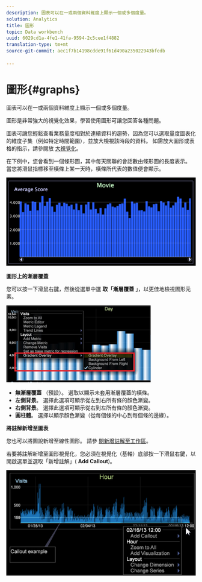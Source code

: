 ```yaml
---
description: 圖表可以在一或兩個資料維度上顯示一個或多個度量。
solution: Analytics
title: 圖形
topic: Data workbench
uuid: 6029cd1a-4fe1-41fa-9594-2c5cee1f4882
translation-type: tm+mt
source-git-commit: aec1f7b14198cdde91f61d490a235022943bfedb

---
```



# 圖形{#graphs}

圖表可以在一或兩個資料維度上顯示一個或多個度量。

圖形是非常強大的視覺化效果，學習使用圖形可讓您回答各種問題。

圖表可讓您輕鬆查看業務量度相對於連續資料的趨勢，因為您可以選取量度圖表化的維度子集（例如特定時間範圍），並放大檢視該時段的資料。 如需放大圖形或表格的指示，請參閱放 [大視覺化](../../../../home/c-get-started/c-vis/c-zoom-vis.md#concept-7e33670bb5344f78a316f1a84cc20530)。

在下例中，您會看到一個條形圖，其中每天關聯的會話數由條形圖的長度表示。 當您將滑鼠指標移至橫條上某一天時，橫條所代表的數值便會顯示。

![](assets/vis_Graph.png)

**圖形上的漸層覆蓋**

您可以按一下滑鼠右鍵，然後從選單中選 **取「漸層覆蓋** 」，以更佳地檢視圖形元素。

![](assets/6_51_gradient_graph.png)

* **無漸層覆蓋** （預設）。 選取以顯示未套用漸層覆蓋的橫條。
* **左側背景**。 選擇此選項可顯示從左到右所有條的顏色漸變。
* **右側背景**。 選擇此選項可顯示從右到左所有條的顏色漸變。
* **圓柱體**。 選擇以顯示顏色漸變（從每個條的中心到每個條的邊緣）。

**將註解新增至圖表**

您也可以將圖說新增至線性圖形。 請參 [閱新增註解至工作區](../../../../home/c-get-started/c-vis/c-call-wkspc.md#concept-212b09e763044d938987b4a9c658adc0)。

若要將註解新增至圖形視覺化，您必須在視覺化（基軸）底部按一下滑鼠右鍵，以開啟選單並選取「新增註解」( **Add Callout**)。

![](assets/visualization_callout_linegraph.png)

